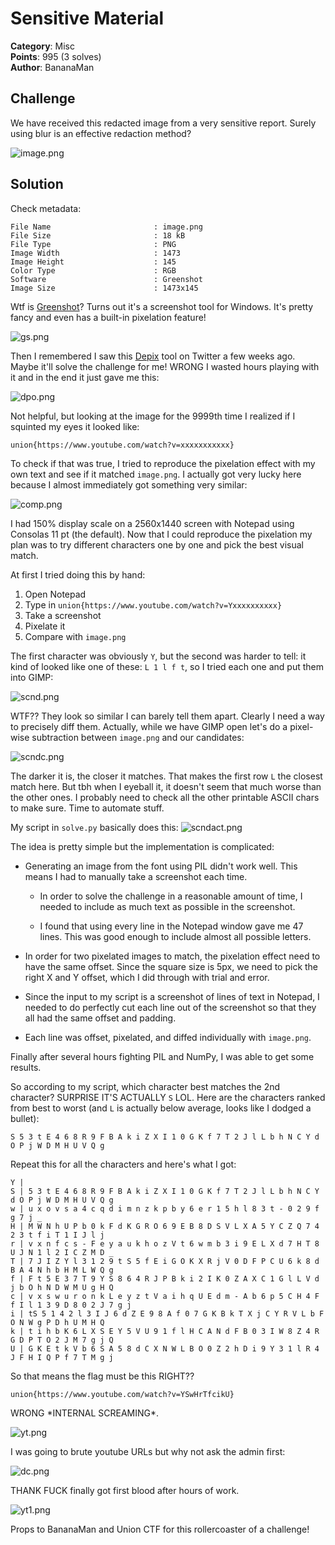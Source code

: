 # Sensitive Material

**Category**: Misc \
**Points**: 995 (3 solves) \
**Author**: BananaMan

## Challenge

We have received this redacted image from a very sensitive report. Surely
using blur is an effective redaction method?

![image.png](image.png)

## Solution

Check metadata:
```
File Name                       : image.png
File Size                       : 18 kB
File Type                       : PNG
Image Width                     : 1473
Image Height                    : 145
Color Type                      : RGB
Software                        : Greenshot
Image Size                      : 1473x145
```

Wtf is [Greenshot](https://github.com/greenshot/greenshot)? Turns out it's a
screenshot tool for Windows. It's pretty fancy and even has a built-in
pixelation feature!

![gs.png](gs.png)

Then I remembered I saw this [Depix](https://github.com/beurtschipper/Depix)
tool on Twitter a few weeks ago. Maybe it'll solve the challenge for me!
WRONG I wasted hours playing with it and in the end it just gave me this:

![dpo.png](dpo.png)

Not helpful, but looking at the image for the 9999th time I realized if I
squinted my eyes it looked like:
```
union{https://www.youtube.com/watch?v=xxxxxxxxxxx}
```

To check if that was true, I tried to reproduce the pixelation effect with my
own text and see if it matched `image.png`. I actually got very lucky here
because I almost immediately got something very similar:

![comp.png](comp.png)

I had 150% display scale on a 2560x1440 screen with Notepad using Consolas 11
pt (the default). Now that I could reproduce the pixelation my plan was to
try different characters one by one and pick the best visual match.

At first I tried doing this by hand:
1. Open Notepad
2. Type in `union{https://www.youtube.com/watch?v=Yxxxxxxxxxx}`
2. Take a screenshot
3. Pixelate it
4. Compare with `image.png`

The first character was obviously `Y`, but the second was harder to tell: it
kind of looked like one of these: `L 1 l f t`, so I tried each one and put
them into GIMP:

![scnd.png](scnd.png)

WTF?? They look so similar I can barely tell them apart. Clearly I need a way
to precisely diff them. Actually, while we have GIMP open let's do a
pixel-wise subtraction between `image.png` and our candidates:

![scndc.png](scndc.png)

The darker it is, the closer it matches. That makes the first row `L` the
closest match here. But tbh when I eyeball it, it doesn't seem that much
worse than the other ones. I probably need to check all the other printable
ASCII chars to make sure. Time to automate stuff.

My script in `solve.py` basically does this:
![scndact.png](scndact.png)

The idea is pretty simple but the implementation is complicated:

- Generating an image from the font using PIL didn't work well. This means I
  had to manually take a screenshot each time.

  - In order to solve the challenge in a reasonable amount of time, I needed to
    include as much text as possible in the screenshot.

  - I found that using every line in the Notepad window gave me 47 lines. This
    was good enough to include almost all possible letters.

- In order for two pixelated images to match, the pixelation effect need to
  have the same offset. Since the square size is 5px, we need to pick the right
  X and Y offset, which I did through with trial and error.

- Since the input to my script is a screenshot of lines of text in Notepad, I
  needed to do perfectly cut each line out of the screenshot so that they all
  had the same offset and padding.

- Each line was offset, pixelated, and diffed individually with `image.png`.

Finally after several hours fighting PIL and NumPy, I was able to get some
results.

So according to my script, which character best matches the 2nd character?
SURPRISE IT'S ACTUALLY `S` LOL. Here are the characters ranked from best to
worst (and `L` is actually below average, looks like I dodged a bullet):
```
S 5 3 t E 4 6 8 R 9 F B A k i Z X I 1 0 G K f 7 T 2 J l L b h N C Y d O P j W D M H U V Q g
```

Repeat this for all the characters and here's what I got:
```
Y |
S | 5 3 t E 4 6 8 R 9 F B A k i Z X I 1 0 G K f 7 T 2 J l L b h N C Y d O P j W D M H U V Q g
w | u x o v s a 4 c q d i m n z k p b y 6 e r 1 5 h l 8 3 t - 0 2 9 f g 7 j _
H | M W N h U P b 0 k F d K G R O 6 9 E B 8 D S V L X A 5 Y C Z Q 7 4 2 3 t f i T 1 I J l j
r | v x n f c s - F e y a u k h o z V t 6 w m b 3 i 9 E L X d 7 H T 8 U J N 1 l 2 I C Z M D _
T | 7 J I Z Y l 3 1 2 9 t S 5 f E i G O K X R j V 0 D F P C U 6 k 8 d B A 4 N h b H M L W Q g
f | F t 5 E 3 7 T 9 Y S 8 6 4 R J P B k i 2 I K 0 Z A X C 1 G l L V d j b O h N D W M U g H Q
c | v x s w u r o n k L e y z t V a i h q U E d m - A b 6 p 5 C H 4 F f I l 1 3 9 D 8 0 2 J 7 g j
i | tS 5 1 4 2 l 3 I J 6 d Z E 9 8 A f 0 7 G K B k T X j C Y R V L b F O N W g P D h U M H Q
k | t i h b K 6 L X S E Y 5 V U 9 1 f l H C A N d F B 0 3 I W 8 Z 4 R G D P T O 2 J M 7 g j Q
U | G K E t k V b 6 S A 5 8 d C X N W L B O 0 Z 2 h D i 9 Y 3 1 l R 4 J F H I Q P f 7 T M g j
```

So that means the flag must be this RIGHT??
```
union{https://www.youtube.com/watch?v=YSwHrTfcikU}
```

WRONG \*INTERNAL SCREAMING\*.

![yt.png](yt.png)

I was going to brute youtube URLs but why not ask the admin first:

![dc.png](dc.png)

THANK FUCK finally got first blood after hours of work.

![yt1.png](yt1.png)

Props to BananaMan and Union CTF for this rollercoaster of a challenge!
